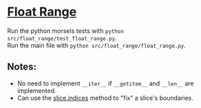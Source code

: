 # [Float Range](https://www.pythonmorsels.com/exercises/8ae5aa9f75be40f480ea326c424014e1)

Run the python morsels tests with `python src/float_range/test_float_range.py`.\
Run the main file with `python src/float_range/float_range.py`.


## Notes:
- No need to implement `__iter__` if `__getitem__` and `__len__` are implemented.
- Can use the [slice.indices](https://docs.python.org/3/reference/datamodel.html?highlight=slice%20indices#slice.indices) method to "fix" a slice's boundaries.
